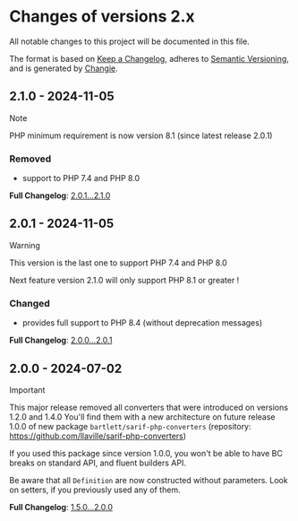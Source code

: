 <!-- markdownlint-disable MD013 MD024 -->
# Changes of versions 2.x

All notable changes to this project will be documented in this file.

The format is based on [Keep a Changelog](https://keepachangelog.com/en/1.0.0/),
adheres to [Semantic Versioning](https://semver.org/spec/v2.0.0.html),
and is generated by [Changie](https://github.com/miniscruff/changie).

## 2.1.0 - 2024-11-05

> [!NOTE]
>
> PHP minimum requirement is now version 8.1 (since latest release 2.0.1)

### Removed

- support to PHP 7.4 and PHP 8.0

**Full Changelog**: [2.0.1...2.1.0](https://github.com/llaville/sarif-php-sdk/compare/2.0.1...2.1.0)

## 2.0.1 - 2024-11-05

> [!WARNING]
>
> This version is the last one to support PHP 7.4 and PHP 8.0
>
> Next feature version 2.1.0 will only support PHP 8.1 or greater !

### Changed

- provides full support to PHP 8.4 (without deprecation messages)

**Full Changelog**: [2.0.0...2.0.1](https://github.com/llaville/sarif-php-sdk/compare/2.0.0...2.0.1)

## 2.0.0 - 2024-07-02

> [!IMPORTANT]
>
> This major release removed all converters that were introduced on versions 1.2.0 and 1.4.0
> You'll find them with a new architecture on future release 1.0.0 of new package `bartlett/sarif-php-converters`
> (repository: <https://github.com/llaville/sarif-php-converters>)

If you used this package since version 1.0.0, you won't be able to have BC breaks on standard API,
and fluent builders API.

Be aware that all `Definition` are now constructed without parameters. Look on setters, if you previously used any of them.

**Full Changelog**: [1.5.0...2.0.0](https://github.com/llaville/sarif-php-sdk/compare/1.5.0...2.0.0)
